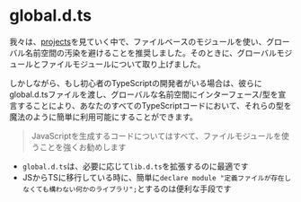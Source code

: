 # global.d.ts

我々は、[projects](./modules.md)を見ていく中で、ファイルベースのモジュールを使い、グローバル名前空間の汚染を避けることを推奨しました。そのときに、グローバルモジュールとファイルモジュールについて取り上げました。

しかしながら、もし初心者のTypeScriptの開発者がいる場合は、彼らにglobal.d.tsファイルを渡し、グローバルな名前空間にインターフェース/型を宣言することにより、あなたのすべてのTypeScriptコードにおいて、それらの型を魔法のように簡単に利用可能にすることができます。

> JavaScriptを生成するコードについてはすべて、ファイルモジュールを使うことを強くお勧めします

* `global.d.ts`は、必要に応じて`lib.d.ts`を拡張するのに最適です
* JSからTSに移行している時に、簡単に`declare module "定義ファイルが存在しなくても構わない何かのライブラリ";`とするのは便利な手段です
